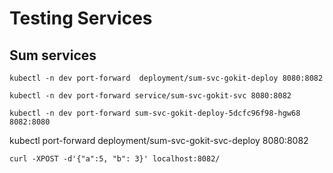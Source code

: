 
# Testing Services

## Sum services   


```kubectl -n dev port-forward  deployment/sum-svc-gokit-deploy 8080:8082```

```kubectl -n dev port-forward service/sum-svc-gokit-svc 8080:8082```

```kubectl -n dev port-forward sum-svc-gokit-deploy-5dcfc96f98-hgw68 8082:8080```

kubectl port-forward deployment/sum-svc-gokit-svc-deploy 8080:8082

```curl -XPOST -d'{"a":5, "b": 3}' localhost:8082/```